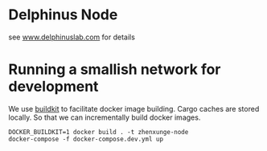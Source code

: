 # Delphinus Node

see www.delphinuslab.com for details

# Running a smallish network for development

We use [buildkit](https://docs.docker.com/develop/develop-images/build_enhancements/) to facilitate docker image building. Cargo caches are stored locally. So that we can incrementally build docker images.

```
DOCKER_BUILDKIT=1 docker build . -t zhenxunge-node
docker-compose -f docker-compose.dev.yml up
```
